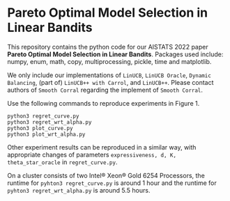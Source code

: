 # Pareto Optimal Model Selection in Linear Bandits

This repository contains the python code for our AISTATS 2022 paper **Pareto Optimal Model Selection in Linear Bandits**. Packages used include: numpy, enum, math, copy, multiprocessing, pickle, time and matplotlib. 

We only include our implementations of `LinUCB`, `LinUCB Oracle`, `Dynamic Balancing`, (part of) `LinUCB++ with Carrol`, and `LinUCB++`. Please contact authors of `Smooth Corral` regarding the implement of `Smooth Corral`.

Use the following commands to reproduce experiments in Figure 1.

```
python3 regret_curve.py
python3 regret_wrt_alpha.py
python3 plot_curve.py
python3 plot_wrt_alpha.py
```

Other experiment results can be reproduced in a similar way, with appropriate changes of parameters `expressiveness, d, K, theta_star_oracle` in `regret_curve.py`.

On a cluster consists of two Intel® Xeon® Gold 6254 Processors, the runtime for `pyhton3 regret_curve.py` is around 1 hour and the runtime for `pyhton3 regret_wrt_alpha.py` is around 5.5 hours.
